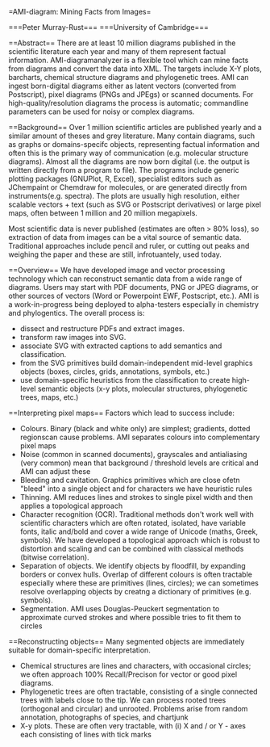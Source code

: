 =AMI-diagram: Mining Facts from Images=

===Peter Murray-Rust===
===University of Cambridge===

==Abstract==
There are at least 10 million diagrams published in the scientific literature each year and many of them represent factual information. AMI-diagramanalyzer is a flexible tool which can mine facts from diagrams and convert the data into XML. The targets include X-Y plots, barcharts, chemical structure diagrams and phylogenetic trees. AMI can ingest born-digital diagrams either as latent vectors (converted from Postscript), pixel diagrams (PNGs and JPEgs) or scanned documents. For high-quality/resolution diagrams the process is automatic; commandline parameters can be used for noisy or complex diagrams. 

==Background==
Over 1 million scientific articles are published yearly and a similar amount of theses and grey literature. Many contain diagrams, such as graphs or domains-specifc objects, representing factual information and often this is the primary way of communication (e.g. molecular structure diagrams). Almost all the diagrams are now born digital (i.e. the output is written directly from a program to file). The programs include generic plotting packages (GNUPlot, R, Excel), specialist editors such as JChempaint or Chemdraw for molecules, or are generated directly from instruments(e.g. spectra). The plots are usually high resolution, either scalable vectors + text (such as SVG or Postscript derivatives) or large pixel maps, often between 1 million and 20 million megapixels. 

Most scientific data is never published (estimates are often > 80% loss), so extraction of data from images can be a vital source of semantic data. Traditional approaches include pencil and ruler, or cutting out peaks and weighing the paper and these are still, infrotuantely, used today. 

==Overview==
We have developed image and vector processing technology which can reconstruct semantic data from a wide range of diagrams. Users may start with PDF documents, PNG or JPEG diagrams, or other sources of vectors (Word or Powerpoint EWF, Postscript, etc.). AMI is a work-in-progress being deployed to alpha-testers especially in chemistry and phylogentics. The overall process is:

 * dissect and restructure PDFs and extract images.
 * transform raw images into SVG.
 * associate SVG with extracted captions to add semantics and classification. 
 * from the SVG primitives build domain-independent mid-level graphics objects (boxes, circles, grids, annotations, symbols, etc.)
 * use domain-specific heuristics from the classification to create high-level semantic objects (x-y plots, molecular structures, phylogenetic trees, maps, etc.)

==Interpreting pixel maps==
Factors which lead to success include:

 * Colours. Binary (black and white only) are simplest; gradients, dotted regionscan cause problems. AMI separates colours into complementary pixel maps
 * Noise (common in scanned documents), grayscales and antialiasing (very common) mean that background / threshold levels are critical and AMI can adjust these
 * Bleeding and cavitation. Graphics primitives which are close ofetn "bleed" into a single object and for characters we have heuristic rules
 * Thinning. AMI reduces lines and strokes to single pixel width and then applies a topological approach
 * Character recognition (OCR). Traditional methods don't work well with scientific characters which are often rotated, isolated, have variable fonts, italic and/bold and cover a wide range of Unicode (maths, Greek, symbols). We have developed a topological approach which is robust to distortion and scaling and can be combined with classical methods (bitwise correlation).
 * Separation of objects. We identify objects by floodfill, by expanding borders or convex hulls. Overlap of different colours is often tractable especially where these are primitives (lines, circles); we can sometimes resolve overlapping objects by creatng a dictionary of primitives (e.g. symbols).
 * Segmentation. AMI uses Douglas-Peuckert segmentation to approximate curved strokes and where possible tries to fit them to circles

==Reconstructing objects==
Many segmented objects are immediately suitable for domain-specific interpretation. 
 * Chemical structures are lines and characters, with occasional circles; we often approach 100% Recall/Precison for vector or good pixel diagrams. 
 * Phylogenetic trees are often tractable, consisting of a single connected trees with labels close to the tip. We can process rooted trees (orthogonal and circular) and unrooted. Problems arise from random annotation, photographs of species, and chartjunk
 * X-y plots. These are often very tractable, with
  (i) X and / or Y - axes each consisting of lines with tick marks


